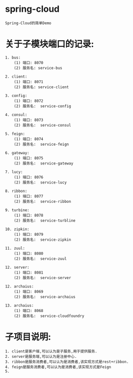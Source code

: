 # spring-cloud
    Spring-Cloud的简单Demo

# 关于子模块端口的记录:
    1. bus:
        (1) 端口: 8070
        (2) 服务名: service-bus
        
    2. client:
        (1) 端口: 8071
        (2) 服务名: service-client
         
    3. config:
        (1) 端口: 8072
        (2) 服务名:  service-config
        
    4. consul:
        (1) 端口: 8073
        (2) 服务名:  service-consul
        
    5. feign:
        (1) 端口: 8074
        (2) 服务名:  service-feign
        
    6. gateway:
        (1) 端口: 8075
        (2) 服务名:  service-gateway
        
    7. lucy:
        (1) 端口: 8076
        (2) 服务名:  service-lucy
        
    8. ribbon:
        (1) 端口: 8077
        (2) 服务名:  service-ribbon
        
    9. turbine:
        (1) 端口: 8078
        (2) 服务名:  service-turbline
        
    10. zipkin:
        (1) 端口: 8079
        (2) 服务名:  service-zipkin
        
    11. zuul:
        (1) 端口: 8080
        (2) 服务名:  service-zuul
        
    12. server:
        (1) 端口: 8081
        (2) 服务名:  service-server
           
    12. archaius:
        (1) 端口: 8069
        (2) 服务名:  service-archaius
            
    13. archaius:
        (1) 端口: 8068
        (2) 服务名:  service-cloudfoundry

# 子项目说明:
    1. client是客户端,可以认为是子服务,用于提供服务.
    2. server是服务端,可以认为是注册中心.
    3. ribbon是服务消费者,可以认为是消费者,该实现方式是rest+ribbon.
    4. feign是服务消费者,可以认为是消费者,该实现方式是Feign
    5. 